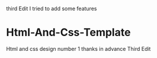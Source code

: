 third Edit
I tried to add some features
# Html-And-Css-Template
Html and css design number 1
thanks in advance
Third Edit
